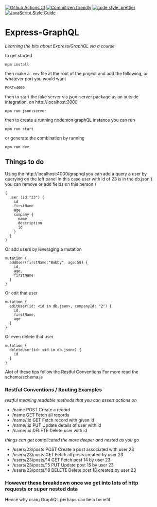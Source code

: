 [![Github Actions CI](https://github.com/Loonz806/express-graphql/actions/workflows/build.yml/badge.svg)](https://github.com/Loonz806/express-graphql/actions/workflows/build.yml)
[![Commitizen friendly](https://img.shields.io/badge/commitizen-friendly-brightgreen.svg)](http://commitizen.github.io/cz-cli/)
[![code style: prettier](https://img.shields.io/badge/code_style-prettier-ff69b4.svg?style=flat-square)](https://github.com/prettier/prettier)
[![JavaScript Style Guide](https://img.shields.io/badge/code_style-standard-brightgreen.svg)](https://standardjs.com)

# Express-GraphQL

_Learning the bits about Express/GraphQL via a course_

to get started

```
npm install
```

then make a `.env` file at the root of the project and add the following, or whatever port you would want

```
PORT=4000
```

then to start the fake server via json-server package as an outside integration, on http://localhost:3000

```
npm run json:server
```

then to create a running nodemon graphQL instance you can run

```
npm run start
```

or generate the combination by running

```
npm run dev
```

## Things to do

Using the http://localhost:4000/graphql you can add a query a user by querying on the left panel
In this case user with id of 23 is in the db.json ( you can remove or add fields on this person )

```
{
  user (id:"23") {
    id
    firstName
    age
    company {
      name
      description
      id
    }
  }
}
```

Or add users by leveraging a mutation

```
mutation {
  addUser(firstName:"Bobby", age:58) {
    id,
    age,
    firstName
  }
}
```

Or edit that user

```
mutation {
  editUser(id: <id in db.json>, companyId: "2") {
    id,
    firstName,
    age
  }
}
```

Or even delete that user

```
mutation {
  deleteUser(id: <id in db.json>) {
    id
  }
}
```

Alot of these tips follow the Restful Conventions
For more read the schema/schema.js

### Restful Conventions / Routing Examples

_restful meaning readable methods that you can assert actions on_

- /name POST Create a record
- /name GET Fetch all records
- /name/:id GET Fetch record with given id
- /name/:id PUT Update details of user with id
- /name/:id DELETE Delete user with id

_things can get complicated the more deeper and nested as you go_

- /users/23/posts POST Create a post associated with user 23
- /users/23/posts GET Fetch all posts created by user 23
- /users/23/posts/14 GET Fetch post 14 by user 23
- /users/23/posts/15 PUT Update post 15 by user 23
- /users/23/posts/18 DELETE Delete post 18 created by user 23

### However these breakdown once we get into lots of http requests or super nested data

Hence why using GraphQL perhaps can be a benefit
